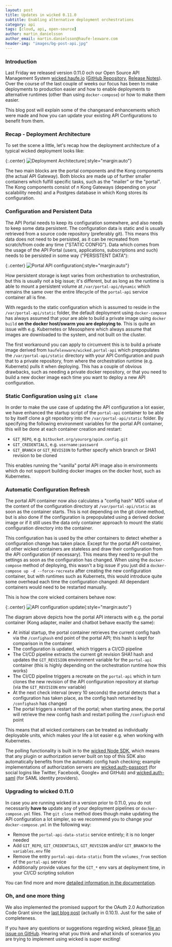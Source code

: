 ```yaml
---
layout: post
title: Updates in wicked 0.11.0
subtitle: Enabling alternative deployment orchestrations
category: api
tags: [cloud, api, open-source]
author: martin_danielsson
author_email: martin.danielsson@haufe-lexware.com
header-img: "images/bg-post-api.jpg"
---
```


### Introduction

Last Friday we released version 0.11.0 och our Open Source API Management System [wicked.haufe.io](http://wicked.haufe.io) ([GitHub Repository](https://github.com/Haufe-Lexware/wicked.haufe.io), [Release Notes](https://github.com/Haufe-Lexware/wicked.haufe.io/blob/master/doc/release-notes.md#0110-beta)). Over the course of the last couple of weeks our focus has been to make deployments to production easier and how to enable deployments to alternative runtimes (other than using `docker-compose`) or how to make them easier.

This blog post will explain some of the changesand enhancements which were made and how you can update your existing API Configurations to benefit from them.

### Recap - Deployment Architecture

To set the scene a little, let's recap how the deployment architecture of a typical wicked deployment looks like:

{:.center}
![Deployment Architecture](/images/wicked-0-11-0/deployment-architecture.png){:style="margin:auto"}

The two main blocks are the portal components and the Kong components (the actual API Gateway). Both blocks are made up of further smaller containers which fulfill specific tasks, such as the "mailer" or the "portal". The Kong components consist of _n_ Kong Gateways (depending on your scalability needs) and a Postgres database in which Kong stores its configuration.

### Configuration and Persistent Data

The API Portal needs to keep its configuration somewhere, and also needs to keep some data persistent. The configuration data is static and is usually retrieved from a source code repository (preferably git). This means this data does not need to be persisted, as it can be recreated from scratch/from code any time ("STATIC CONFIG"). Data which comes from the usage of the API Portal (users, applications, subscriptions and such) needs to be persisted in some way ("PERSISTENT DATA"):

{:.center}
![Portal API configuration](/images/wicked-0-11-0/portal-api-data.png){:style="margin:auto"}

How persistent storage is kept varies from orchestration to orchestration, but this is usually not a big issue; it's different, but as long as the runtime is able to mount a persistent volume at `/var/portal-api/dynamic` which remains the same over the entire lifecycle of the `portal-api` service container all is fine.

With regards to the static configuration which is assumed to reside in the `/var/portal-api/static` folder, the default deployment using `docker-compose` has always assumed that your are able to build a private image using `docker build` **on the docker host/swarm you are deploying to**. This is quite an issue with e.g. Kubernetes or Mesosphere which always assume that images are downloaded to the system, and not built on the cluster.

The first workaround you can apply to circumvent this is to build a private image derived from `haufelexware/wicked.portal-api` which prepopulates the `/var/portal-api/static` directory with your API Configuration and push that to a private repository, from where the orchestration runtime (e.g. Kubernets) pulls it when deploying. This has a couple of obvious drawbacks, such as needing a private docker repository, or that you need to build a new docker image each time you want to deploy a new API configuration.

### Static Configuration using `git clone`

In order to make the use case of updating the API configuration a lot easier, we have enhanced the startup script of the `portal-api` container to be able to by itself clone a git repository into the `/var/portal-api/static` folder. By specifying the following environment variables for the portal API container, this will be done at each container creation and restart:

* `GIT_REPO`, e.g. `bitbucket.org/yourorg/apim.config.git`
* `GIT_CREDENTIALS`, e.g. `username:password`
* `GIT_BRANCH` or `GIT_REVISION` to further specify which branch or SHA1 revision to be cloned

This enables running the "vanilla" portal API image also in environments which do not support building docker images on the docker host, such as Kubernetes.

### Automatic Configuration Refresh

The portal API container now also calculates a "config hash" MD5 value of the content of the configuration directory at `/var/portal-api/static` as soon as the container starts. This is not depending on the git clone method, but is also done if the configuration is prepopulated using a derived docker image or if it still uses the data only container approach to mount the static configuration directory into the container.

This configuration has is used by the other containers to detect whether a configuration change has taken place. Except for the portal API container, all other wicked containers are stateless and draw their configuration from the API configuration (if necessary). This means they need to re-pull the settings as soon as the configuration has changed. When using the `docker-compose` method of deploying, this wasn't a big issue if you just did a `docker-compose up -d --force-recreate` after creating the new configuration container, but with runtimes such as Kubernets, this would introduce quite some overhead each time the configuration changed: All dependant containers would need to be restarted manually.

This is how the core wicked containers behave now:

{:.center}
![API configuration update](/images/wicked-0-11-0/config-update.png){:style="margin:auto"}

The diagram above depicts how the portal API interacts with e.g. the portal container (Kong adapter, mailer and chatbot behave exactly the same):

* At initial startup, the portal container retrieves the current config hash via the `/confighash` end point of the portal API; this hash is kept for comparison in the container
* The configuration is updated, which triggers a CI/CD pipeline
* The CI/CD pipeline extracts the current git revision SHA1 hash and updates the `GIT_REVISION` environment variable for the `portal-api` container (this is highly depending on the orchestration runtime how this works)
* The CI/CD pipeline triggers a recreate on the `portal-api` which in turn clones the new revision of the API configuration repository at startup (via the `GIT_REVISION` env variable)
* At the next check interval (every 10 seconds) the portal detects that a configuration has taken place, as the config hash returned by `/confighash` has changed
* The portal triggers a restart of the portal; when starting anew, the portal will retrieve the new config hash and restart polling the `/confighash` end point

This means that all wicked containers can be treated as individually deployable units, which makes your life a lot easier e.g. when working with Kubernetes.

The polling functionality is built in to the [wicked Node SDK](https://www.npmjs.org/package/wicked-sdk), which means that any plugin or authorization server built on top of this SDK also automatically benefits from the automatic config hash checking; example implementations of authorization servers are [wicked.auth-passport](https://github.com/Haufe-Lexware/wicked.auth-passport) (for social logins like Twitter, Facebook, Google+ and GitHub) and [wicked.auth-saml](https://github.com/Haufe-Lexware/wicked.auth-saml) (for SAML identity providers).

### Upgrading to wicked 0.11.0

In case you are running wicked in a version prior to 0.11.0, you do not necessarily **have to** update any of your deployment pipelines or `docker-compose.yml` files. The `git clone` method does though make updating the API configuration a lot simpler, so we recommend you to change your `docker-compose.yml` in the following way:

* Remove the `portal-api-data-static` service entirely; it is no longer needed
* Add `GIT_REPO`, `GIT_CREDENTIALS`, `GIT_REVISION` and/or `GIT_BRANCH` to the `variables.env` file
* Remove the entry `portal-api-data-static` from the `volumes_from` section of the `portal-api` service
* Additionally provide values for the `GIT_*` env vars at deployment time, in your CI/CD scripting solution

You can find more and more [detailed information in the documentation](https://github.com/Haufe-Lexware/wicked.haufe.io/blob/master/doc/deploying-to-docker-host.md#updating-the-api-configuration).

### Oh, and one more thing

We also implemented the promised support for the OAuth 2.0 Authorization Code Grant since the [last blog post](http://dev.haufe.com/wicked-0-10-0-released/) (actually in 0.10.1). Just for the sake of completeness.

If you have any questions or suggestions regarding wicked, please [file an issue on GitHub](https://github.com/Haufe-Lexware/wicked.haufe.io/issues/new). Hearing what you think and what kinds of scenarios you are trying to implement using wicked is super exciting!
